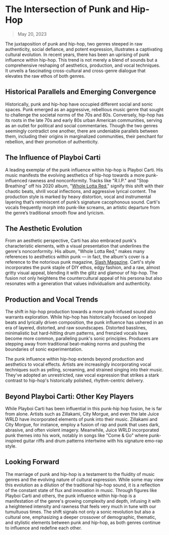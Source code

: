 # The Intersection of Punk and Hip-Hop

> May 20, 2023

The juxtaposition of punk and hip-hop, two genres steeped in raw authenticity, social defiance, and potent expression, illustrates a captivating cultural evolution. In recent years, there has been an uprising of punk influence within hip-hop. This trend is not merely a blend of sounds but a comprehensive reshaping of aesthetics, production, and vocal techniques. It unveils a fascinating cross-cultural and cross-genre dialogue that elevates the raw ethos of both genres.

## Historical Parallels and Emerging Convergence

Historically, punk and hip-hop have occupied different social and sonic spaces. Punk emerged as an aggressive, rebellious music genre that sought to challenge the societal norms of the 70s and 80s. Conversely, hip-hop has its roots in the late 70s and early 80s urban American communities, serving as an outlet for political and social commentaries. Though the two genres seemingly contradict one another, there are undeniable parallels between them, including their origins in marginalized communities, their penchant for rebellion, and their promotion of authenticity.

## The Influence of Playboi Carti

A leading exemplar of the punk influence within hip-hop is Playboi Carti. His music manifests the evolving aesthetics of hip-hop towards a more punk-influenced rawness and nonconformity. Tracks like "R.I.P." and "Stop Breathing" off his 2020 album, "[Whole Lotta Red](https://open.spotify.com/album/2QRedhP5RmKJiJ1i8VgDGR?autoplay=true)," signify this shift with their chaotic beats, shrill vocal inflections, and aggressive lyrical content. The production style is marked by heavy distortion, vocal and instrumental layering that’s reminiscent of punk’s signature cacophonous sound. Carti's vocals frequently morph into punk-like screams, an artistic departure from the genre’s traditional smooth flow and lyricism.

## The Aesthetic Evolution

From an aesthetic perspective, Carti has also embraced punk's characteristic elements, with a visual presentation that underlines the genre's nonconformity. His album, "Whole Lotta Red," makes many references to aesthetics within punk — in fact, the album's cover is a reference to the notorious punk magazine, [Slash Magazine](https://www.slashmag.com). Carti's style incorporates the punk staple of DIY ethos, edgy fashion, and a raw, almost gritty visual appeal, blending it with the glitz and glamour of hip-hop. The fusion not only heightens the countercultural appeal of his persona but also resonates with a generation that values individualism and authenticity.

## Production and Vocal Trends

The shift in hip-hop production towards a more punk-infused sound also warrants exploration. While hip-hop has historically focused on looped beats and lyrically driven composition, the punk influence has ushered in an era of layered, distorted, and raw soundscapes. Distorted basslines, minimalistic but hard-hitting drum patterns, and frenzied vocals have become more common, paralleling punk's sonic principles. Producers are stepping away from traditional beat-making norms and pushing the boundaries of sonic experimentation.

The punk influence within hip-hop extends beyond production and aesthetics to vocal effects. Artists are increasingly incorporating vocal techniques such as yelling, screaming, and strained singing into their music. They've adopted an unrestricted, raw vocal expression that strikes a stark contrast to hip-hop's historically polished, rhythm-centric delivery.

## Beyond Playboi Carti: Other Key Players

While Playboi Carti has been influential in this punk-hip hop fusion, he is far from alone. Artists such as Zillakami, City Morgue, and even the late Juice WRLD have incorporated elements of punk into their music. Zillakami and City Morgue, for instance, employ a fusion of rap and punk that uses dark, abrasive, and often violent imagery. Meanwhile, Juice WRLD incorporated punk themes into his work, notably in songs like "Come & Go" where punk-inspired guitar riffs and drum patterns intertwine with his signature emo-rap style.

## Looking Forward

The marriage of punk and hip-hop is a testament to the fluidity of music genres and the evolving nature of cultural expression. While some may view this evolution as a dilution of the traditional hip-hop sound, it is a reflection of the constant state of flux and innovation in music. Through figures like Playboi Carti and others, the punk influence within hip-hop is a manifestation of the genre's growing complexity and depth, infusing it with a heightened intensity and rawness that feels very much in tune with our tumultuous times. The shift signals not only a sonic revolution but also a cultural one, emphasizing a deeper crossover of demographic, thematic, and stylistic elements between punk and hip-hop, as both genres continue to influence and redefine each other.
